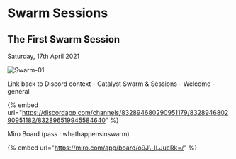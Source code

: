 # Swarm Sessions

## The First Swarm Session

Saturday, 17th April 2021

![Swarm-01](https://user-images.githubusercontent.com/25156451/123556093-45660900-d781-11eb-8071-875f163170b7.png)

Link back to Discord context - Catalyst Swarm & Sessions - Welcome - general

{% embed url="https://discordapp.com/channels/832894680290951179/832894680290951182/832896519945584640" %}

Miro Board \(pass : whathappensinswarm\)

{% embed url="https://miro.com/app/board/o9J\_lLJueRk=/" %}



